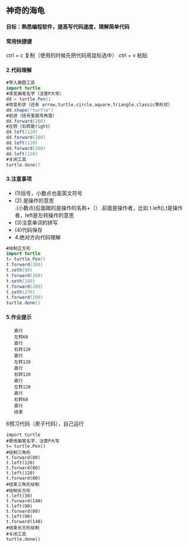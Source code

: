 ## 神奇的海龟
#### 目标：熟悉编程软件，提高写代码速度，理解简单代码
#### 常用快捷键
ctrl + c  复制（使用的时候先把代码用鼠标选中）
ctrl + v  粘贴
#### 2.代码理解
```java
#导入画图工具
import turtle
#改变画笔名字（注意P大写）
dd = turtle.Pen()
#改变形状（还有 arrow,turtle,circle,aquare,triangle,classic等形状）
dd.shape("turtle")
#前进（括号里面写角度）
dd.forward(200)
#左转（右转是right）
dd.left(120)
dd.forward(200)
dd.left(120)
dd.forward(200)
dd.left(120)
#关闭工具
turtle.done()
```
#### 3.注意事项
* (1)括号，小数点也是英文符号
* (2).是操作的意思  <br> .(小数点)后面跟的是操作的名称+（）.前面是操作者，比如 t.left(),t是操作者，left是左转操作的意思
* (3)注意单词的拼写
* (4)代码保存
* 4.绝对方向代码理解
```java
#绘制正方形
import turtle
t= turtle.Pen()
t.forward(200)
t.seth(90)
t.forward(200)
t.seth(180)
t.forward(200)
t.seth(270)
t.forward(200)
turtle.done()
```
#### 5.作业提示
```
   直行
   左转60
   直行
   右转120
   直行
   左转120
   直行
   右转120
   直行
   左转120
   直行
   右转60
   直行
   结束
```
6预习代码（房子代码），自己运行
```
import turtle
#更改画笔名字，注意P大写
t= turtle.Pen()
#绘制三角形
t.forward(80)
t.left(120)
t.forward(80)
t.left(120)
t.forward(80)
#结束三角形绘制
#绘制长方形
t.left(30)
t.forward(140)
t.left(90)
t.forward(80)
t.left(90)
t.forward(140)
#结束长方形绘制
#关闭工具
turtle.done()
```


